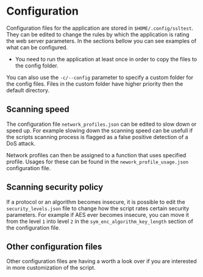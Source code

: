 # Configuration

Configuration files for the application are stored in `$HOME/.config/ssltest`. They can be edited to change the rules by which the application is rating the web server parameters. In the sections bellow you can see examples of what can be configured.

- You need to run the application at least once in order to copy the files to the config folder.

You can also use the `-c/--config` parameter to specify a custom folder for the config files. Files in the custom folder have higher priority then the default directory.

## Scanning speed

The configuration file `network_profiles.json` can be edited to slow down or speed up. For example slowing down the scanning speed can be usefull if the scripts scanning process is flagged as a false positive detection of a DoS attack.

Network profiles can then be assigned to a function that uses specified profile. Usages for these can be found in the `nework_profile_usage.json` configuration file.

## Scanning security policy

If a protocol or an algorithm becomes insecure, it is possible to edit the `security_levels.json` file to change how the script rates certain security parameters. For example if AES ever becomes insecure, you can move it from the level `1` into level `2` in the `sym_enc_algorithm_key_length` section of the configuration file.

## Other configuration files

Other configuration files are having a worth a look over if you are interested in more customization of the script.
